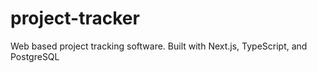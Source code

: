 # project-tracker
Web based project tracking software. Built with Next.js, TypeScript, and PostgreSQL
